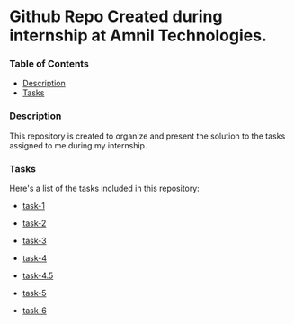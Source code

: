 # Github Repo Created during internship at Amnil Technologies.

### Table of Contents

- [Description](#description)
- [Tasks](#tasks)

### Description

This repository is created to organize and present the solution to the tasks assigned to me during my internship.

### Tasks

Here's a list of the tasks included in this repository:

- [task-1](https://github.com/dshreejal/Internship-Amnil/tree/main/task-1)

- [task-2](https://github.com/dshreejal/Internship-Amnil/tree/main/task-2)

- [task-3](https://github.com/dshreejal/Internship-Amnil/tree/main/task-3)

- [task-4](https://github.com/dshreejal/Internship-Amnil/tree/main/task-4)

- [task-4.5](https://github.com/dshreejal/Internship-Amnil/tree/main/task-4.5)

- [task-5](https://github.com/dshreejal/Internship-Amnil/tree/main/task-5)

- [task-6](https://github.com/dshreejal/Internship-Amnil/tree/main/task-6)
